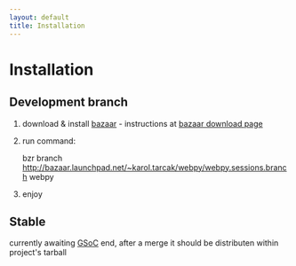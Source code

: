 ```yaml
---
layout: default
title: Installation
---
```


# Installation

## Development branch

1) download & install [bazaar](http://bazaar-vcs.org/) - instructions at [bazaar download page](http://bazaar-vcs.org/Download)

2) run command:

    bzr branch http://bazaar.launchpad.net/~karol.tarcak/webpy/webpy.sessions.branch webpy

3) enjoy

## Stable
currently awaiting [GSoC](http://webpy.org/session/gsoc) end, after a merge it should be distributen within project's tarball